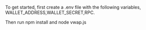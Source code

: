 To get started, first create a .env file with the following variables, WALLET_ADDRESS,WALLET_SECRET,RPC.

Then run npm install and node vwap.js
